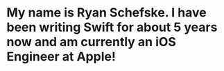 # My name is Ryan Schefske. I have been writing Swift for about 5 years now and am currently an iOS Engineer at Apple!
